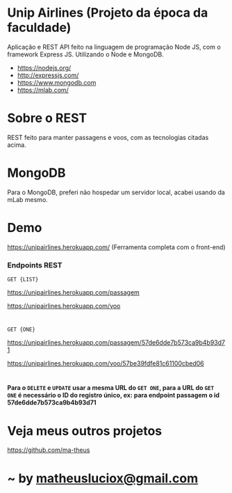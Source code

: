 # Unip Airlines (Projeto da época da faculdade)

Aplicação e REST API feito na linguagem de programação Node JS, com o framework Express JS. Utilizando o Node e MongoDB.
  - https://nodejs.org/
  - http://expressjs.com/
  - https://www.mongodb.com
  - https://mlab.com/

# Sobre o REST

REST feito para manter passagens e voos, com as tecnologias citadas acima.

# MongoDB

Para o MongoDB, preferi não hospedar um servidor local, acabei usando da mLab mesmo.

# Demo

https://unipairlines.herokuapp.com/ (Ferramenta completa com o front-end)

### Endpoints REST

`GET {LIST}`

https://unipairlines.herokuapp.com/passagem

https://unipairlines.herokuapp.com/voo

#

`GET {ONE}`

https://unipairlines.herokuapp.com/passagem/57de6dde7b573ca9b4b93d71

https://unipairlines.herokuapp.com/voo/57be39fdfe81c61100cbed06

#

#### Para o `DELETE` e `UPDATE` usar a mesma URL do `GET ONE`, para a URL do `GET ONE` é necessário o ID do registro único, ex: para endpoint passagem o id 57de6dde7b573ca9b4b93d71

#

# Veja meus outros projetos

https://github.com/ma-theus

# ~ by matheusluciox@gmail.com
